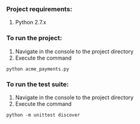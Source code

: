 ### Project requirements:
1. Python 2.7.x

### To run the project:
1. Navigate in the console to the project directory
2. Execute the command

`python acme_payments.py`

### To run the test suite:
1. Navigate in the console to the project directory
2. Execute the command

`python -m unittest discover`
